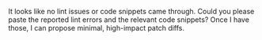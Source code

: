 It looks like no lint issues or code snippets came through. Could you please paste the reported lint errors and the relevant code snippets? Once I have those, I can propose minimal, high-impact patch diffs.